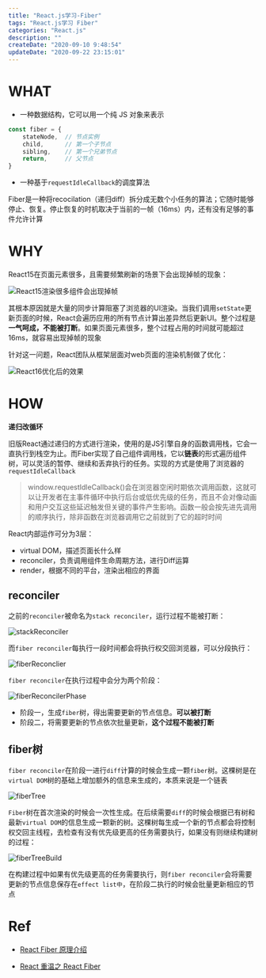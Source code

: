 ```yaml
---
title: "React.js学习-Fiber"
tags: "React.js学习 Fiber"
categories: "React.js"
description: ""
createDate: "2020-09-10 9:48:54"
updateDate: "2020-09-22 23:15:01"
---
```



# WHAT

- 一种数据结构，它可以用一个纯 JS 对象来表示

```js
const fiber = {
    stateNode,  // 节点实例
    child,      // 第一个子节点
    sibling,    // 第一个兄弟节点
    return,     // 父节点
}
```

- 一种基于`requestIdleCallback`的调度算法

Fiber是一种将recocilation（递归diff）拆分成无数个小任务的算法；它随时能够停止、恢复。停止恢复的时机取决于当前的一帧（16ms）内，还有没有足够的事件允许计算

# WHY

React15在页面元素很多，且需要频繁刷新的场景下会出现掉帧的现象：

![React15渲染很多组件会出现掉帧](https://mrrsblog.oss-cn-shanghai.aliyuncs.com/react15.gif)

其根本原因就是大量的同步计算阻塞了浏览器的UI渲染。当我们调用`setState`更新页面的时候，React会遍历应用的所有节点计算出差异然后更新UI。整个过程是**一气呵成，不能被打断**。如果页面元素很多，整个过程占用的时间就可能超过16ms，就容易出现掉帧的现象

针对这一问题，React团队从框架层面对web页面的渲染机制做了优化：

![React16优化后的效果](https://mrrsblog.oss-cn-shanghai.aliyuncs.com/react16.gif)

# HOW

**递归改循环**

旧版React通过递归的方式进行渲染，使用的是JS引擎自身的函数调用栈，它会一直执行到栈空为止。而Fiber实现了自己组件调用栈，它以**链表**的形式遍历组件树，可以灵活的暂停、继续和丢弃执行的任务。实现的方式是使用了浏览器的`requestIdleCallback`

> window.requestIdleCallback()会在浏览器空闲时期依次调用函数，这就可以让开发者在主事件循环中执行后台或低优先级的任务，而且不会对像动画和用户交互这些延迟触发但关键的事件产生影响。函数一般会按先进先调用的顺序执行，除非函数在浏览器调用它之前就到了它的超时时间

React内部运作可分为3层：

- virtual DOM，描述页面长什么样
- reconciler，负责调用组件生命周期方法，进行Diff运算
- render，根据不同的平台，渲染出相应的界面

## reconciler

之前的`reconciler`被命名为`stack reconciler`，运行过程不能被打断：

![stackReconciler](https://mrrsblog.oss-cn-shanghai.aliyuncs.com/stackReconciler.png)

而`fiber reconciler`每执行一段时间都会将执行权交回浏览器，可以分段执行：

![fiberReconclier](https://mrrsblog.oss-cn-shanghai.aliyuncs.com/fiberReconciler.png)

`fiber reconciler`在执行过程中会分为两个阶段：

![fiberReconcilerPhase](https://mrrsblog.oss-cn-shanghai.aliyuncs.com/fiberReconcilerPhase.png)

- 阶段一，生成`fiber`树，得出需要更新的节点信息。**可以被打断**
- 阶段二，将需要更新的节点依次批量更新，**这个过程不能被打断**

## fiber树

`fiber reconciler`在阶段一进行`diff`计算的时候会生成一颗`fiber`树。这棵树是在`virtual DOM`树的基础上增加额外的信息来生成的，本质来说是一个链表

![fiberTree](https://mrrsblog.oss-cn-shanghai.aliyuncs.com/fiberTree.png)

`Fiber`树在首次渲染的时候会一次性生成。在后续需要`diff`的时候会根据已有树和最新`virtual DOM`的信息生成一颗新的树。这棵树每生成一个新的节点都会将控制权交回主线程，去检查有没有优先级更高的任务需要执行，如果没有则继续构建树的过程：

![fiberTreeBuild](https://mrrsblog.oss-cn-shanghai.aliyuncs.com/fiberBuild.png)

在构建过程中如果有优先级更高的任务需要执行，则`fiber reconciler`会将需要更新的节点信息保存在`effect list中`，在阶段二执行的时候会批量更新相应的节点

# Ref

- [React Fiber 原理介绍](https://segmentfault.com/a/1190000018250127)

- [React 重温之 React Fiber](https://segmentfault.com/a/1190000015057505)
